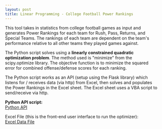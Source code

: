 ```yaml
---
layout: post
title: Linear Programming - College Football Power Rankings
---
```

This tool takes in statistics from college football games as input and generates Power Rankings for each team for Rush, Pass, Returns, and Special Teams. The rankings of each team are dependent on the team's performance relative to all other teams they played games against.  
  
The Python script solves using a **linearly constrained quadratic optimization problem**. The method used is "minimize" from the scipy.optimize library. The objective function is to minimize the squared error for combined offense/defense scores for each ranking.  
  
The Python script works as an API (setup using the Flask library) which listens for / receives data (via http) from Excel, then solves and populates the Power Rankings in the Excel sheet. The Excel sheet uses a VBA script to send/receive via http.  
  
**Python API script:**  
[Python API](https://github.com/ptpro3/ptpro3.github.io/blob/master/Projects/SolverAPI.py)  
  
Excel File (this is the front-end user interface to run the optimizer):  
[Excel Data File](https://github.com/ptpro3/ptpro3.github.io/blob/master/Projects/NCAA_Data.xlsm)
